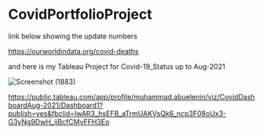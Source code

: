 # CovidPortfolioProject

link below showing the update numbers

https://ourworldindata.org/covid-deaths



and here is my Tableau Project for Covid-19_Status up to Aug-2021

![Screenshot (1883)](https://user-images.githubusercontent.com/76665270/128912583-03a63d70-3976-4fdd-b523-3a766cf1afcb.png)

https://public.tableau.com/app/profile/muhammad.abuelenin/viz/CovidDashboardAug-2021/Dashboard1?publish=yes&fbclid=IwAR3_hsEFB_aTrmUAKVsQk6_ncp3F08oUx3-G3yNg9DwH_ijBcfCMvFFH3Eo
